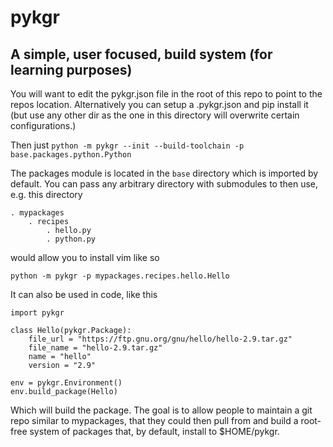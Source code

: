 # pykgr

## A simple, user focused, build system (for learning purposes)

You will want to edit the pykgr.json file in the root of this repo to 
point to the repos location.  Alternatively you can setup a 
.pykgr.json and pip install it (but use any other dir as the one in 
this directory will overwrite certain configurations.)

Then just `python -m pykgr --init --build-toolchain -p base.packages.python.Python`

The packages module is located in the `base` directory which is imported by default.
You can pass any arbitrary directory with submodules to then use, e.g. this 
directory

    . mypackages
        . recipes
            . hello.py
            . python.py

would allow you to install vim like so

`python -m pykgr -p mypackages.recipes.hello.Hello`

It can also be used in code, like this

```
import pykgr

class Hello(pykgr.Package):
    file_url = "https://ftp.gnu.org/gnu/hello/hello-2.9.tar.gz"
    file_name = "hello-2.9.tar.gz"
    name = "hello"
    version = "2.9"
    
env = pykgr.Environment()
env.build_package(Hello)
```

Which will build the package.  The goal is to allow people to maintain a git repo
similar to mypackages, that they could then pull from and build a root-free system
of packages that, by default, install to $HOME/pykgr.